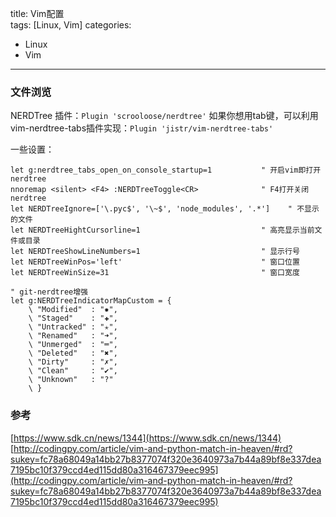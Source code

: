 title: Vim配置  
tags: [Linux, Vim]
categories: 
- Linux
- Vim
---


### 文件浏览

NERDTree 插件：`Plugin 'scrooloose/nerdtree'`
如果你想用tab键，可以利用vim-nerdtree-tabs插件实现：`Plugin 'jistr/vim-nerdtree-tabs'`

<!--more-->

一些设置：
```
let g:nerdtree_tabs_open_on_console_startup=1           " 开启vim即打开nerdtree
nnoremap <silent> <F4> :NERDTreeToggle<CR>              " F4打开关闭nerdtree
let NERDTreeIgnore=['\.pyc$', '\~$', 'node_modules', '.*']    " 不显示的文件
let NERDTreeHightCursorline=1                           " 高亮显示当前文件或目录
let NERDTreeShowLineNumbers=1                           " 显示行号
let NERDTreeWinPos='left'                               " 窗口位置
let NERDTreeWinSize=31                                  " 窗口宽度

" git-nerdtree增强
let g:NERDTreeIndicatorMapCustom = {
    \ "Modified"  : "✹",
    \ "Staged"    : "✚",
    \ "Untracked" : "✭",
    \ "Renamed"   : "➜",
    \ "Unmerged"  : "═",
    \ "Deleted"   : "✖",
    \ "Dirty"     : "✗",
    \ "Clean"     : "✔︎",
    \ "Unknown"   : "?"
    \ }
```



### 参考
[https://www.sdk.cn/news/1344](https://www.sdk.cn/news/1344)
[http://codingpy.com/article/vim-and-python-match-in-heaven/#rd?sukey=fc78a68049a14bb27b8377074f320e3640973a7b44a89bf8e337dea7195bc10f379ccd4ed115dd80a316467379eec995](http://codingpy.com/article/vim-and-python-match-in-heaven/#rd?sukey=fc78a68049a14bb27b8377074f320e3640973a7b44a89bf8e337dea7195bc10f379ccd4ed115dd80a316467379eec995)

